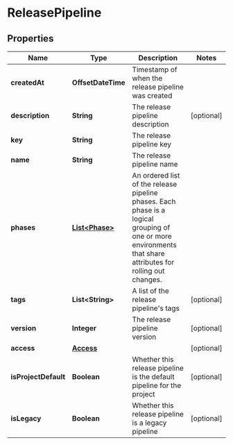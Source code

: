 

# ReleasePipeline


## Properties

| Name | Type | Description | Notes |
|------------ | ------------- | ------------- | -------------|
|**createdAt** | **OffsetDateTime** | Timestamp of when the release pipeline was created |  |
|**description** | **String** | The release pipeline description |  [optional] |
|**key** | **String** | The release pipeline key |  |
|**name** | **String** | The release pipeline name |  |
|**phases** | [**List&lt;Phase&gt;**](Phase.md) | An ordered list of the release pipeline phases. Each phase is a logical grouping of one or more environments that share attributes for rolling out changes. |  |
|**tags** | **List&lt;String&gt;** | A list of the release pipeline&#39;s tags |  [optional] |
|**version** | **Integer** | The release pipeline version |  [optional] |
|**access** | [**Access**](Access.md) |  |  [optional] |
|**isProjectDefault** | **Boolean** | Whether this release pipeline is the default pipeline for the project |  [optional] |
|**isLegacy** | **Boolean** | Whether this release pipeline is a legacy pipeline |  [optional] |



